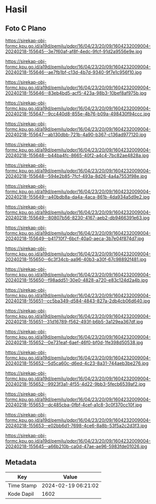 # Hasil

## Foto C Plano

https://sirekap-obj-formc.kpu.go.id/a19d/pemilu/pdpr/16/04/23/20/09/1604232009004-20240218-155645--3e7f60af-af8f-4edc-9fcf-91d2a9556e9e.jpg

https://sirekap-obj-formc.kpu.go.id/a19d/pemilu/pdpr/16/04/23/20/09/1604232009004-20240218-155646--ae7fb1bf-c13d-4b7d-9340-9f7e1c956f10.jpg

https://sirekap-obj-formc.kpu.go.id/a19d/pemilu/pdpr/16/04/23/20/09/1604232009004-20240218-155646--83eb4bd5-acf5-423a-98b3-10bef8af975b.jpg

https://sirekap-obj-formc.kpu.go.id/a19d/pemilu/pdpr/16/04/23/20/09/1604232009004-20240218-155647--9cc440d8-855e-4b76-b09a-498430f94ccc.jpg

https://sirekap-obj-formc.kpu.go.id/a19d/pemilu/pdpr/16/04/23/20/09/1604232009004-20240218-155647--ab130dbb-721b-4a90-b367-c136ad977120.jpg

https://sirekap-obj-formc.kpu.go.id/a19d/pemilu/pdpr/16/04/23/20/09/1604232009004-20240218-155648--b44ba4fc-8665-40f2-a4c4-7bc82ae4828a.jpg

https://sirekap-obj-formc.kpu.go.id/a19d/pemilu/pdpr/16/04/23/20/09/1604232009004-20240218-155648--594e2b85-7fcf-493a-8d26-4a4a7553f98e.jpg

https://sirekap-obj-formc.kpu.go.id/a19d/pemilu/pdpr/16/04/23/20/09/1604232009004-20240218-155649--a40bdb8a-da4a-4aca-861b-4da934a5d9e2.jpg

https://sirekap-obj-formc.kpu.go.id/a19d/pemilu/pdpr/16/04/23/20/09/1604232009004-20240218-155649--80807b56-8230-4167-aeb2-db9466391e63.jpg

https://sirekap-obj-formc.kpu.go.id/a19d/pemilu/pdpr/16/04/23/20/09/1604232009004-20240218-155649--b41710f7-6bcf-40a0-aeca-3b7e04f874d7.jpg

https://sirekap-obj-formc.kpu.go.id/a19d/pemilu/pdpr/16/04/23/20/09/1604232009004-20240218-155650--6c3f34cb-aa96-40b3-a30f-67c98892f481.jpg

https://sirekap-obj-formc.kpu.go.id/a19d/pemilu/pdpr/16/04/23/20/09/1604232009004-20240218-155650--f98add51-30e0-4828-a720-e83c124d2a4b.jpg

https://sirekap-obj-formc.kpu.go.id/a19d/pemilu/pdpr/16/04/23/20/09/1604232009004-20240218-155651--cc5ba349-d584-4843-827a-2db4cb06d640.jpg

https://sirekap-obj-formc.kpu.go.id/a19d/pemilu/pdpr/16/04/23/20/09/1604232009004-20240218-155651--31d16789-f562-493f-b6b5-3a129ea367df.jpg

https://sirekap-obj-formc.kpu.go.id/a19d/pemilu/pdpr/16/04/23/20/09/1604232009004-20240218-155652--0e731eaf-6aef-46f0-bf0d-1fe398d50538.jpg

https://sirekap-obj-formc.kpu.go.id/a19d/pemilu/pdpr/16/04/23/20/09/1604232009004-20240218-155652--5d5ca60c-d6ed-4c23-8a31-744aeb3be276.jpg

https://sirekap-obj-formc.kpu.go.id/a19d/pemilu/pdpr/16/04/23/20/09/1604232009004-20240218-155652--9923f3a1-4f55-4d22-9bb3-5fecb6539af2.jpg

https://sirekap-obj-formc.kpu.go.id/a19d/pemilu/pdpr/16/04/23/20/09/1604232009004-20240218-155653--dc485cba-0fbf-4cef-a1c8-3c0f370cc10f.jpg

https://sirekap-obj-formc.kpu.go.id/a19d/pemilu/pdpr/16/04/23/20/09/1604232009004-20240218-155653--e02bb6d1-7698-4ce6-8a8b-53f5a2c2d3f3.jpg

https://sirekap-obj-formc.kpu.go.id/a19d/pemilu/pdpr/16/04/23/20/09/1604232009004-20240218-155645--a66b210b-ca0d-47ae-ae96-5983fde01026.jpg


## Metadata

| Key        | Value               |
| ---------- | ------------------- |
| Time Stamp | 2024-02-19 06:21:02 |
| Kode Dapil | 1602                |



